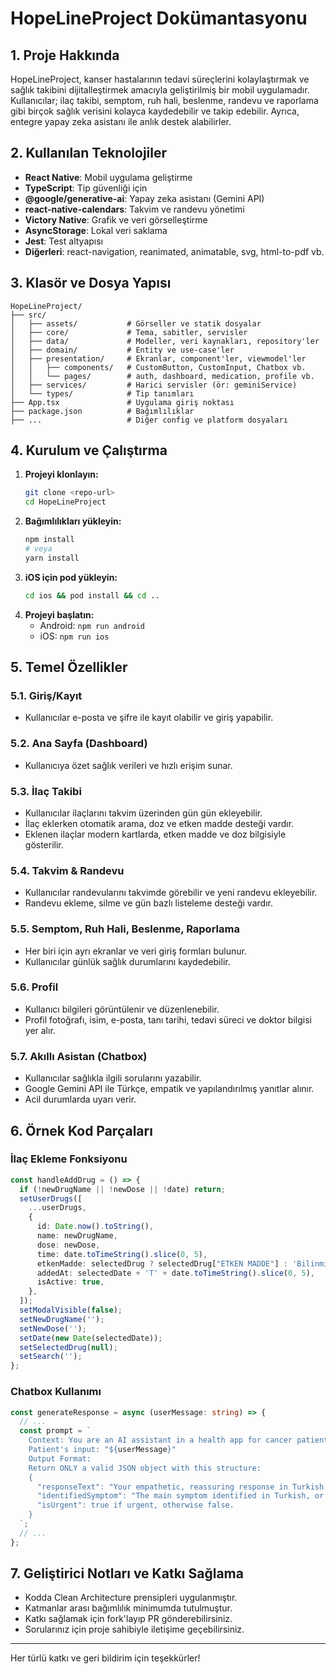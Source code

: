 # HopeLineProject Dokümantasyonu

## 1. Proje Hakkında
HopeLineProject, kanser hastalarının tedavi süreçlerini kolaylaştırmak ve sağlık takibini dijitalleştirmek amacıyla geliştirilmiş bir mobil uygulamadır. Kullanıcılar; ilaç takibi, semptom, ruh hali, beslenme, randevu ve raporlama gibi birçok sağlık verisini kolayca kaydedebilir ve takip edebilir. Ayrıca, entegre yapay zeka asistanı ile anlık destek alabilirler.

## 2. Kullanılan Teknolojiler
- **React Native**: Mobil uygulama geliştirme
- **TypeScript**: Tip güvenliği için
- **@google/generative-ai**: Yapay zeka asistanı (Gemini API)
- **react-native-calendars**: Takvim ve randevu yönetimi
- **Victory Native**: Grafik ve veri görselleştirme
- **AsyncStorage**: Lokal veri saklama
- **Jest**: Test altyapısı
- **Diğerleri**: react-navigation, reanimated, animatable, svg, html-to-pdf vb.

## 3. Klasör ve Dosya Yapısı
```
HopeLineProject/
├── src/
│   ├── assets/           # Görseller ve statik dosyalar
│   ├── core/             # Tema, sabitler, servisler
│   ├── data/             # Modeller, veri kaynakları, repository'ler
│   ├── domain/           # Entity ve use-case'ler
│   ├── presentation/     # Ekranlar, component'ler, viewmodel'ler
│   │   ├── components/   # CustomButton, CustomInput, Chatbox vb.
│   │   └── pages/        # auth, dashboard, medication, profile vb.
│   ├── services/         # Harici servisler (ör: geminiService)
│   └── types/            # Tip tanımları
├── App.tsx               # Uygulama giriş noktası
├── package.json          # Bağımlılıklar
├── ...                   # Diğer config ve platform dosyaları
```

## 4. Kurulum ve Çalıştırma
1. **Projeyi klonlayın:**
   ```bash
   git clone <repo-url>
   cd HopeLineProject
   ```
2. **Bağımlılıkları yükleyin:**
   ```bash
   npm install
   # veya
   yarn install
   ```
3. **iOS için pod yükleyin:**
   ```bash
   cd ios && pod install && cd ..
   ```
4. **Projeyi başlatın:**
   - Android: `npm run android`
   - iOS: `npm run ios`

## 5. Temel Özellikler
### 5.1. Giriş/Kayıt
- Kullanıcılar e-posta ve şifre ile kayıt olabilir ve giriş yapabilir.

### 5.2. Ana Sayfa (Dashboard)
- Kullanıcıya özet sağlık verileri ve hızlı erişim sunar.

### 5.3. İlaç Takibi
- Kullanıcılar ilaçlarını takvim üzerinden gün gün ekleyebilir.
- İlaç eklerken otomatik arama, doz ve etken madde desteği vardır.
- Eklenen ilaçlar modern kartlarda, etken madde ve doz bilgisiyle gösterilir.

### 5.4. Takvim & Randevu
- Kullanıcılar randevularını takvimde görebilir ve yeni randevu ekleyebilir.
- Randevu ekleme, silme ve gün bazlı listeleme desteği vardır.

### 5.5. Semptom, Ruh Hali, Beslenme, Raporlama
- Her biri için ayrı ekranlar ve veri giriş formları bulunur.
- Kullanıcılar günlük sağlık durumlarını kaydedebilir.

### 5.6. Profil
- Kullanıcı bilgileri görüntülenir ve düzenlenebilir.
- Profil fotoğrafı, isim, e-posta, tanı tarihi, tedavi süreci ve doktor bilgisi yer alır.

### 5.7. Akıllı Asistan (Chatbox)
- Kullanıcılar sağlıkla ilgili sorularını yazabilir.
- Google Gemini API ile Türkçe, empatik ve yapılandırılmış yanıtlar alınır.
- Acil durumlarda uyarı verir.

## 6. Örnek Kod Parçaları
### İlaç Ekleme Fonksiyonu
```ts
const handleAddDrug = () => {
  if (!newDrugName || !newDose || !date) return;
  setUserDrugs([
    ...userDrugs,
    {
      id: Date.now().toString(),
      name: newDrugName,
      dose: newDose,
      time: date.toTimeString().slice(0, 5),
      etkenMadde: selectedDrug ? selectedDrug["ETKEN MADDE"] : 'Bilinmiyor',
      addedAt: selectedDate + 'T' + date.toTimeString().slice(0, 5),
      isActive: true,
    },
  ]);
  setModalVisible(false);
  setNewDrugName('');
  setNewDose('');
  setDate(new Date(selectedDate));
  setSelectedDrug(null);
  setSearch('');
};
```

### Chatbox Kullanımı
```ts
const generateResponse = async (userMessage: string) => {
  // ...
  const prompt = `
    Context: You are an AI assistant in a health app for cancer patients. Your role is to analyze user input and provide a structured JSON response in Turkish.
    Patient's input: "${userMessage}"
    Output Format:
    Return ONLY a valid JSON object with this structure:
    {
      "responseText": "Your empathetic, reassuring response in Turkish.",
      "identifiedSymptom": "The main symptom identified in Turkish, or null.",
      "isUrgent": true if urgent, otherwise false.
    }
  `;
  // ...
};
```

## 7. Geliştirici Notları ve Katkı Sağlama
- Kodda Clean Architecture prensipleri uygulanmıştır.
- Katmanlar arası bağımlılık minimumda tutulmuştur.
- Katkı sağlamak için fork'layıp PR gönderebilirsiniz.
- Sorularınız için proje sahibiyle iletişime geçebilirsiniz.

---

Her türlü katkı ve geri bildirim için teşekkürler! 